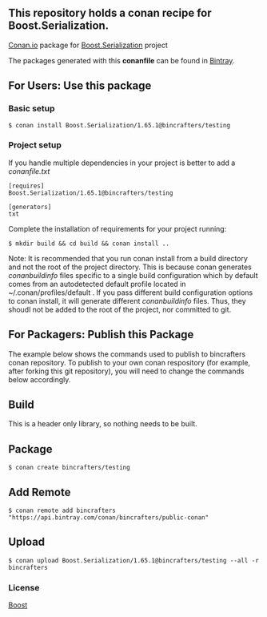 ## This repository holds a conan recipe for Boost.Serialization.

[Conan.io](https://conan.io) package for [Boost.Serialization](https://github.com/Boostorg/Serialization) project

The packages generated with this **conanfile** can be found in [Bintray](https://bintray.com/bincrafters/public-conan/Boost.Serialization%3Abincrafters).

## For Users: Use this package

### Basic setup

    $ conan install Boost.Serialization/1.65.1@bincrafters/testing

### Project setup

If you handle multiple dependencies in your project is better to add a *conanfile.txt*

    [requires]
    Boost.Serialization/1.65.1@bincrafters/testing

    [generators]
    txt

Complete the installation of requirements for your project running:</small></span>

    $ mkdir build && cd build && conan install ..
	
Note: It is recommended that you run conan install from a build directory and not the root of the project directory.  This is because conan generates *conanbuildinfo* files specific to a single build configuration which by default comes from an autodetected default profile located in ~/.conan/profiles/default .  If you pass different build configuration options to conan install, it will generate different *conanbuildinfo* files.  Thus, they shoudl not be added to the root of the project, nor committed to git. 

## For Packagers: Publish this Package

The example below shows the commands used to publish to bincrafters conan repository. To publish to your own conan respository (for example, after forking this git repository), you will need to change the commands below accordingly. 

## Build  

This is a header only library, so nothing needs to be built.

## Package 

    $ conan create bincrafters/testing
	
## Add Remote

	$ conan remote add bincrafters "https://api.bintray.com/conan/bincrafters/public-conan"

## Upload

    $ conan upload Boost.Serialization/1.65.1@bincrafters/testing --all -r bincrafters

### License
[Boost](LICENSE)
